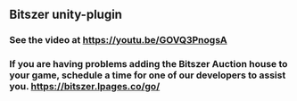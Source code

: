 ## Bitszer unity-plugin

### See the video at https://youtu.be/GOVQ3PnogsA

### If you are having problems adding the Bitszer Auction house to your game, schedule a time for one of our developers to assist you. https://bitszer.lpages.co/go/
